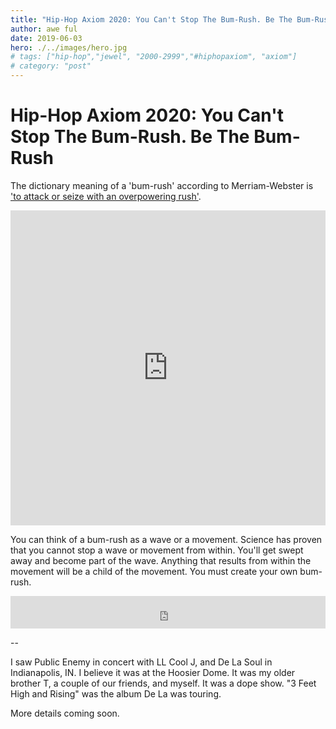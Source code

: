 ```yaml
---
title: "Hip-Hop Axiom 2020: You Can't Stop The Bum-Rush. Be The Bum-Rush"
author: awe ful
date: 2019-06-03
hero: ./../images/hero.jpg
# tags: ["hip-hop","jewel", "2000-2999","#hiphopaxiom", "axiom"]
# category: "post"
---
```


# Hip-Hop Axiom 2020: You Can't Stop The Bum-Rush. Be The Bum-Rush

The dictionary meaning of a 'bum-rush' according to Merriam-Webster is ['to attack or seize with an overpowering rush'](https://www.merriam-webster.com/dictionary/bum-rush).

<div style="position: relative; padding-bottom: 100%; height: 0; overflow: hidden; max-width: 100%;"><iframe src="https://embed.tidal.com/tracks/636918?layout=gridify" frameborder="0" allowfullscreen style="position: absolute; top: 0; left: 0; width: 100%; height: 1px; min-height: 100%; margin: 0 auto;"></iframe></div>

You can think of a bum-rush as a wave or a movement. Science has proven that you cannot stop a wave or movement from within. You'll get swept away and become part of the wave. Anything that results from within the movement will be a child of the movement. You must create your own bum-rush.

<center><iframe width="100%" height="52" src="https://embed.song.link/?url=https%3A%2F%2Fsong.link%2Fus%2Fi%2F1440913060&theme=light" frameborder="0" allowfullscreen sandbox="allow-same-origin allow-scripts allow-presentation"></iframe></center>

--

I saw Public Enemy in concert with LL Cool J, and De La Soul in Indianapolis, IN. I believe it was at the Hoosier Dome. It was my older brother T, a couple of our friends, and myself. It was a dope show. "3 Feet High and Rising" was the album De La was touring.

More details coming soon.
